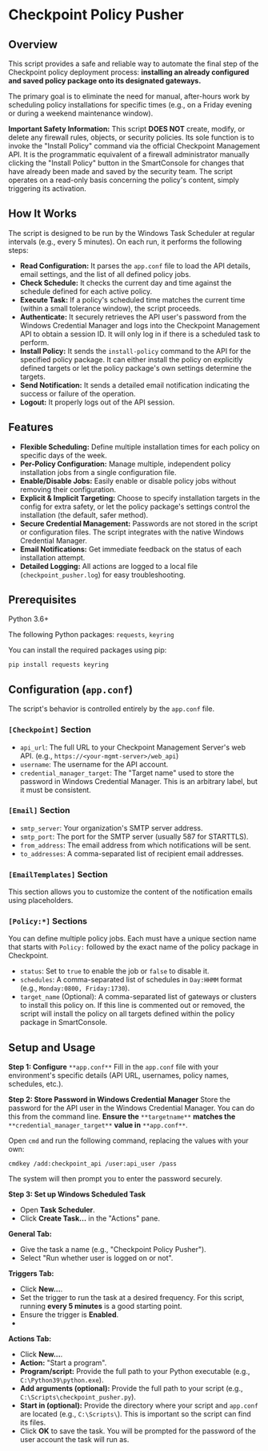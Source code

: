 # Checkpoint Policy Pusher

## Overview

This script provides a safe and reliable way to automate the final step of the Checkpoint policy deployment process: **installing an already configured and saved policy package onto its designated gateways.**

The primary goal is to eliminate the need for manual, after-hours work by scheduling policy installations for specific times (e.g., on a Friday evening or during a weekend maintenance window).

**Important Safety Information:** This script **DOES NOT** create, modify, or delete any firewall rules, objects, or security policies. Its sole function is to invoke the "Install Policy" command via the official Checkpoint Management API. It is the programmatic equivalent of a firewall administrator manually clicking the "Install Policy" button in the SmartConsole for changes that have already been made and saved by the security team. The script operates on a read-only basis concerning the policy's content, simply triggering its activation.

## How It Works

The script is designed to be run by the Windows Task Scheduler at regular intervals (e.g., every 5 minutes). On each run, it performs the following steps:
- **Read Configuration:** It parses the `app.conf` file to load the API details, email settings, and the list of all defined policy jobs.
- **Check Schedule:** It checks the current day and time against the schedule defined for each active policy.
- **Execute Task:** If a policy's scheduled time matches the current time (within a small tolerance window), the script proceeds.
- **Authenticate:** It securely retrieves the API user's password from the Windows Credential Manager and logs into the Checkpoint Management API to obtain a session ID. It will only log in if there is a scheduled task to perform.
- **Install Policy:** It sends the `install-policy` command to the API for the specified policy package. It can either install the policy on explicitly defined targets or let the policy package's own settings determine the targets.
- **Send Notification:** It sends a detailed email notification indicating the success or failure of the operation.
- **Logout:** It properly logs out of the API session.

## Features

- **Flexible Scheduling:** Define multiple installation times for each policy on specific days of the week.
- **Per-Policy Configuration:** Manage multiple, independent policy installation jobs from a single configuration file.
- **Enable/Disable Jobs:** Easily enable or disable policy jobs without removing their configuration.
- **Explicit & Implicit Targeting:** Choose to specify installation targets in the config for extra safety, or let the policy package's settings control the installation (the default, safer method).
- **Secure Credential Management:** Passwords are not stored in the script or configuration files. The script integrates with the native Windows Credential Manager.
- **Email Notifications:** Get immediate feedback on the status of each installation attempt.
- **Detailed Logging:** All actions are logged to a local file (`checkpoint_pusher.log`) for easy troubleshooting.

## Prerequisites

Python 3.6+

The following Python packages: `requests`, `keyring`

You can install the required packages using pip:

```plaintext
pip install requests keyring
```

## Configuration (`app.conf`)

The script's behavior is controlled entirely by the `app.conf` file.

### `[Checkpoint]` Section

- `api_url`: The full URL to your Checkpoint Management Server's web API. (e.g., `https://<your-mgmt-server>/web_api`)
- `username`: The username for the API account.
- `credential_manager_target`: The "Target name" used to store the password in Windows Credential Manager. This is an arbitrary label, but it must be consistent.

### `[Email]` Section

- `smtp_server`: Your organization's SMTP server address.
- `smtp_port`: The port for the SMTP server (usually 587 for STARTTLS).
- `from_address`: The email address from which notifications will be sent.
- `to_addresses`: A comma-separated list of recipient email addresses.

### `[EmailTemplates]` Section

This section allows you to customize the content of the notification emails using placeholders.

### `[Policy:*]` Sections

You can define multiple policy jobs. Each must have a unique section name that starts with `Policy:` followed by the exact name of the policy package in Checkpoint.

- `status`: Set to `true` to enable the job or `false` to disable it.
- `schedules`: A comma-separated list of schedules in `Day:HHMM` format (e.g., `Monday:0800, Friday:1730`).
- `target_name` (Optional): A comma-separated list of gateways or clusters to install this policy on. If this line is commented out or removed, the script will install the policy on all targets defined within the policy package in SmartConsole.

## Setup and Usage

**Step 1: Configure** `**app.conf**` Fill in the `app.conf` file with your environment's specific details (API URL, usernames, policy names, schedules, etc.).

**Step 2: Store Password in Windows Credential Manager** Store the password for the API user in the Windows Credential Manager. You can do this from the command line. **Ensure the** `**targetname**` **matches the** `**credential_manager_target**` **value in** `**app.conf**`.

Open `cmd` and run the following command, replacing the values with your own:

```plaintext
cmdkey /add:checkpoint_api /user:api_user /pass
```

The system will then prompt you to enter the password securely.

**Step 3: Set up Windows Scheduled Task**

- Open **Task Scheduler**.
- Click **Create Task...** in the "Actions" pane.

**General Tab:**

- Give the task a name (e.g., "Checkpoint Policy Pusher").
- Select "Run whether user is logged on or not".

**Triggers Tab:**

- Click **New...**.
- Set the trigger to run the task at a desired frequency. For this script, running **every 5 minutes** is a good starting point.
- Ensure the trigger is **Enabled**.
- 
**Actions Tab:**

- Click **New...**.
- **Action:** "Start a program".
- **Program/script:** Provide the full path to your Python executable (e.g., `C:\Python39\python.exe`).
- **Add arguments (optional):** Provide the full path to your script (e.g., `C:\Scripts\checkpoint_pusher.py`).
- **Start in (optional):** Provide the directory where your script and `app.conf` are located (e.g., `C:\Scripts\`). This is important so the script can find its files.
- Click **OK** to save the task. You will be prompted for the password of the user account the task will run as.
